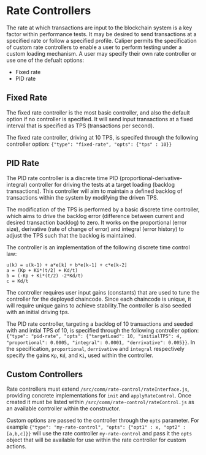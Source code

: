 # Rate Controllers

The rate at which transactions are input to the blockchain system is a key factor within performance tests. It may be desired to send transactions at a specified rate or follow a specified profile. Caliper permits the specification of custom rate controllers to enable a user to perform testing under a custom loading mechanism. A user may specify their own rate controller or use one of the defualt options:

- Fixed rate
- PID rate

## Fixed Rate
The fixed rate controller is the most basic controller, and also the default option if no controller is specified. It will send input transactions at a fixed interval that is specified as TPS (transactions per second).

The fixed rate controller, driving at 10 TPS, is specifed through the following controller option: `{"type": "fixed-rate", "opts": {"tps" : 10}}`

## PID Rate
The PID rate controller is a discrete time PID (proportional-derivative-integral) controller for driving the tests at a target loading (backlog transactions). This controller will aim to maintain a defined backlog of transactions within the system by modifying the driven TPS.

The modification of the TPS is performed by a basic discrete time controller, which aims to drive the backlog error (difference between current and desired transaction backlog) to zero. It works on the proportional (error size), derivative (rate of change of error) and integral (error history) to adjust the TPS such that the backlog is maintained.

The controller is an implementation of the following discrete time control law:

```
u(k) = u(k-1) + a*e[k] + b*e[k-1] + c*e[k-2]
a = (Kp + Ki*(t/2) + Kd/t)
b = (-Kp + Ki*(t/2) -2*Kd/t)
c = Kd/t
```

The controller requires user input gains (constants) that are used to tune the controller for the deployed chaincode. Since each chaincode is unique, it will require unique gains to achieve stability.The controller is also seeded with an initial driving tps.

The PID rate controller, targeting a backlog of 10 transactions and seeded with and intial TPS of 10, is specified through the following controller option: `{"type": "pid-rate", "opts": {"targetLoad": 10, "initialTPS": 4, "proportional": 0.0005, "integral": 0.0001, "derrivative": 0.005}}`. In the specification, `proportional`, `derrivative` and `integral` respectively specify the gains `Kp`, `Kd`, and `Ki`, used within the controller.

## Custom Controllers

Rate controllers must extend `/src/comm/rate-control/rateInterface.js`, providing concrete implementations for `init` and `applyRateControl`. Once created it must be listed within `/src/comm/rate-control/rateControl.js` as an available controller within the constructor.

Custom options are passed to the controller through the `opts` parameter. For example `{"type": "my-rate-control", "opts": {"opt1" : x, "opt2" : [a,b,c]}}` will use the rate controller `my-rate-control` and pass it the `opts` object that will be available for use within the rate controller for custom actions.

